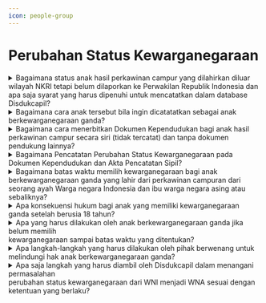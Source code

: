 ```yaml
---
icon: people-group
---
```


# Perubahan Status Kewarganegaraan

<details>

<summary>Bagaimana status anak hasil perkawinan campur yang dilahirkan diluar wilayah NKRI tetapi belum dilaporkan ke Perwakilan Republik Indonesia dan apa saja syarat yang harus dipenuhi untuk mencatatkan dalam database Disdukcapil?</summary>

Berdasarkan Pasal 97 ayat (3) dan ayat (4), diatur bahwa apabila kelahiran anak tersebut belum dilaporkan kepada Perwakilan Republik Indonesia, maka Disdukcapil dapat menerbitkan surat keterangan pelaporan, dengan persyaratan berupa bukti pencatatan&#x20;Peristiwa Penting yang diterjemahkan oleh penerjemah tersumpah bila menggunakan bahasa asing atau surat pernyataan tanggung jawab mutlak. \
\
**Sumber rujukan:**

* Pasal 97 ayat (3) dan ayat (4) Peraturan Menteri Dalam Negeri Nomor 108 Tahun 2019 tentang Peraturan Pelaksanaan Peraturan Presiden Nomor 96 Tahun 2018 Tentang Persyaratan dan Tata Cara Pendaftaran Penduduk dan Pencatatan Sipil. ([link](https://peraturan.go.id/id/permendagri-no-108-tahun-2019))
* Surat Dirjen Dukcapil No. 400.8.2.12/2902/Dukcapil tanggal 17 Februari 2023 kpd Kadis Dukcapil Trenggalek

{% hint style="success" %}
Dibuat:  23 Juni 2025 10:00 WIB | Perubahan terakhir: 23 Juni 2025 10:00 WIB
{% endhint %}

</details>



<details>

<summary>Bagaimana cara anak tersebut bila ingin dicatatatkan sebagai anak berkewarganegaraan ganda?</summary>

Untuk dicatatkan sebagai Anak Berkewarganegaraan Ganda sesuai Pasal 55 ayat (2)&#x20;Perpres Nomor 96 Tahun 2018 harus memiliki sertifikat bukti pendaftaran anak berkewarganegaraan ganda dari kantor imigrasi atau Perwakilan Republik Indonesia dan&#x20;dibuatkan catatan pinggir pada akta kelahiran berstatus WNI dan WNA oleh Disdukcapil Kabupaten/Kota atau Perwakilan Republik Indonesia.\
\
**Sumber rujukan:**

* Pasal 55 ayat (2) Peraturan Presiden Nomor 96 Tahun 2018 tentang Persyaratan dan Tata Cara Pendaftaran Penduduk dan Pencatatan Sipil. ([link](https://peraturan.go.id/id/perpres-no-96-tahun-2018))
* Surat Dirjen Dukcapil No. 400.8.2.12/2902/Dukcapil tanggal 17 Februari 2023 kpd Kadis Dukcapil Trenggalek.

{% hint style="success" %}
Dibuat:  23 Juni 2025 10:00 WIB | Perubahan terakhir: 23 Juni 2025 10:00 WIB
{% endhint %}

</details>



<details>

<summary>Bagaimana cara menerbitkan Dokumen Kependudukan bagi anak hasil perkawinan campur secara siri (tidak tercatat) dan tanpa dokumen pendukung lainnya?</summary>

Berdasarkan Pasal 4 huruf h Undang-Undang Nomor 12 Tahun 2006 diatur bahwa, Warga Negara Indonesia salah satunya adalah anak yang lahir diluar perkawinan yang sah dari seorang ibu warga negara asing yang diakui oleh seorang ayah WNI sebagai anaknya dan pengakuan itu sebelum anak tersebut berumur 18 (delapan belas) tahun atau belum kawin.&#x20;Sehubungan dengan hal tersebut, perlu dilakukan pengakuan anak oleh ayah kandungnya melalui Pengadilan, sehingga atas dasar pengakuan anak tersebut, dapat dicatatkan dalam dokumen kependudukan sebagai anak berkewarganegaraan ganda (WNI) dan setelah berusia 18 (delapan belas) tahun atau sudah kawin anak tersebut harus menyatakan memilih salah satu kewarganegaraannya, sesuai dengan Pasal 6 Undang-Undang Nomor 12 Tahun 2006.\
\
**Sumber rujukan:**

* Pasal 4 huruf h dan Pasal 6 Undang-Undang Nomor 12 Tahun 2006 Tentang Kewarganegaraan Republik Indonesia. ([link](https://peraturan.go.id/id/uu-no-12-tahun-2006))
* Surat Dirjen Dukcapil No 400.8.2.11/3090/Dukcapil tanggal 21-02-2023 kpd Kadis Dukcapil Kab. Banyuwangi.

{% hint style="success" %}
Dibuat:  23 Juni 2025 10:00 WIB | Perubahan terakhir: 23 Juni 2025 10:00 WIB
{% endhint %}

</details>



<details>

<summary>Bagaimana Pencatatan Perubahan Status Kewarganegaraan pada Dokumen Kependudukan dan Akta Pencatatan Sipil?</summary>

Berdasarkan ketentuan Pasal 54 ayat (1), (2), (3) dan (4) Undang-Undang Nomor 23 Tahun 2006 tentang Administrasi Kependudukan, intinya diatur bahwa setiap Perubahan status kewarganegaraan dari WNI menjadi WNA yang telah mendapat persetujuan dari negara&#x20;setempat wajib dilaporkan oleh penduduk yang bersangkutan kepada Perwakilan Republik Indonesia untuk dibuatkan Surat Keterangan Pelepasan Kewarganegaraan dan surat tersebut oleh Perwakilan Republik Indonesia diteruskan kepada menteri yang berwenang menurut peraturan perundang-undangan untuk diterbitkan SK Pelepasan Kewarganegaraannya&#x20;dan disampaikan kepada Instansi Pelaksana yang menerbitkan Akta Pencatatan Sipil yang bersangkutan. \
\
Dalam aplikasi SIAK, perubahan Status Kewarganegaraan syarat utama yang harus diisi adalah Nomor SK Pelepasan Kewarganegaraan yang dikeluarkan oleh menteri yang berwenang menurut peraturan perundang-undangan dalam hal ini menteri Hukum dan HAM.&#x20;Sehingga dalam setiap perubahan status kewarganegaraan WNI menjadi WNA harus memiliki SK Pelepasan kewarganegaraan untuk merubah status kewarganegaraan seseorang dalam aplikasi SIAK dan dibuatkan catatan pinggir pada kutipan akta dan register akta pencatatan sipil.\
\
**Sumber rujukan:**

* Pasal 54 ayat (1), (2), (3) dan (4) Undang-Undang Nomor 23 Tahun 2006 tentang Administrasi Kependudukan. ([link](https://peraturan.go.id/id/uu-no-23-tahun-2006))
* Surat Dirjen Dukcapil No 400.8.2.2.4/16770/Dukcapil tanggal 22 November 2023 kpd Kadis Dukcapil Kota Medan.

{% hint style="success" %}
Dibuat:  23 Juni 2025 10:00 WIB | Perubahan terakhir: 23 Juni 2025 10:00 WIB
{% endhint %}

</details>



<details>

<summary>Bagaimana batas waktu memilih kewarganegaraan bagi anak berkewarganegaraan ganda yang lahir dari perkawinan campuran dari seorang ayah Warga negara Indonesia dan ibu warga negara asing atau sebaliknya?</summary>

Dasar hukum yang mengatur mengenai anak berkewarganegaraan ganda di Indonesia adalah&#x20;Undang-Undang Nomor 12 Tahun 2006 tentang Kewarganegaraan Republik Indonesia, khususnya Pasal 4 huruf c, d, h, dan l, Pasal 5, dan Pasal 6. Selain itu, terdapat ketentuan dalam Peraturan Pemerintah Nomor 21 Tahun 2022 tentang Perubahan Atas Peraturan&#x20;Pemerintah Nomor 2 Tahun 2007 mengenai Tata Cara Memperoleh, Kehilangan, Pembatalan, dan Memperoleh Kembali Kewarganegaraan Republik Indonesia, yang intinya:

a. Anak yang lahir dari perkawinan Anak yang lahir dari perkawinan yang sah dari seorang ayah Warga negara Indonesia dan ibu warga negara asing atau sebaliknya, anak yang lahir diluar perkawinan yang sah dari seorang ibu warga negara asing yang diakui oleh seorang ayah Warga Negara Indonesia sebagai anaknya dan pengakuan itu dilakukan sebelum anak&#x20;tersebut 18 (delapan belas) tahun atau belum kawin serta anak yang dilahirkan di luar wilayah negara Republik Indonesia dari seorang ayah dan ibu Warga Negara Indonesia yang karena ketentuan dari negara tempat anak tersebut dilahirkan memberikan kewarganegaraan kepada anak yang bersangkutan, adalah Warga Negara Indonesia;

b. Anak Warga Negara Indonesia yang lahir di luar perkawinan yang sah, belum berusia 18 (delapan belas) tahun dan belum kawin diakui secara sah oleh ayahnya yang berkewarganegaraan asing tetap diakui sebagai Warga Negara Indonesia;

c. Anak Warga Negara Indonesia yang belum berusia 5 (lima) tahun diangkat secara sah sebagai anak oleh warga negara asing berdasarkan penetapan pengadilan tetap diakui sebagai Warga Negara Indonesia. \
\
**Sumber rujukan:**

* Undang-Undang Nomor 12 Tahun 2006 tentang Kewarganegaraan Republik Indonesia
* Peraturan Pemerintah Nomor 21 Tahun 2022 tentang Perubahan Atas Peraturan Pemerintah Nomor 2 Tahun 2007 mengenai Tata Cara Memperoleh, Kehilangan,  &#x20;Pembatalan, dan Memperoleh Kembali Kewarganegaraan Republik Indonesia
* Surat Dirjen Dukcapil No. 400.8.2.13/4858/Dukcapil tgl 24 April 2024 kepada Kepala Dinas/Unit Kerja yang Membidangi Kependudukan dan Pencatatan Sipil Provinsi dan Kepala Disdukcapil Kabupaten/Kota Seluruh Indonesia tentang Batas Waktu Memilih  &#x20;Kewarganegaraan Bagi Anak Berkewarganegaraan Ganda.

{% hint style="success" %}
Dibuat:  23 Juni 2025 10:00 WIB | Perubahan terakhir: 23 Juni 2025 10:00 WIB
{% endhint %}

</details>



<details>

<summary>Apa konsekuensi hukum bagi anak yang memiliki kewarganegaraan ganda setelah berusia 18 tahun?</summary>

Anak yang memiliki kewarganegaraan ganda harus menyatakan memilih salah satu kewarganegaraan setelah berusia 18 tahun atau setelah menikah. Pernyataan untuk memilih kewarganwgraaan dibuat secara tertulis dan disampaikan kepada pejabat yang menangani kewarganegaraan di Kementerian Hukum dan HAM dalam waktu paling lambat 3 tahun setelah anak berusia 18 tahun (usia 21 tahun) atau setelah menikah. Apabila anak tersebut tidak memilih sampai batas waktu yang ditentukan, maka status kewarganegaraannya sebagai warga negara Indonesia akan hilang. \
\
**Sumber rujukan:**

* Undang-Undang Nomor 12 Tahun 2006 tentang Kewarganegaraan Republik Indonesia
* Surat Dirjen Dukcapil No. 400.8.2.13/4858/Dukcapil tgl 24 April 2024 kepada Kepala Dinas/Unit Kerja yang Membidangi Kependudukan dan Pencatatan Sipil Provinsi dan Kepala Disdukcapil Kabupaten/Kota Seluruh Indonesia tentang Batas Waktu Memilih  &#x20;Kewarganegaraan Bagi Anak Berkewarganegaraan Ganda.

{% hint style="success" %}
Dibuat:  23 Juni 2025 10:00 WIB | Perubahan terakhir: 23 Juni 2025 10:00 WIB
{% endhint %}

</details>



<details>

<summary>Apa yang harus dilakukan oleh anak berkewarganegaraan ganda jika belum memilih<br>kewarganegaraan sampai batas waktu yang ditentukan?</summary>

Merujuk ketentuan Pasal 3A dan Pasal 67A Peraturan Pemerintah Nomor 21 Tahun 2022 tentang Perubahan Atas Peraturan Pemerintah Nomor 2 Tahun 2007 tentang Tata Cara Memperoleh, Kehilangan, Pembatalan, dan Memperoleh Kembali Kewarganegaraan Republik Indonesia, yang intinya diatur bahwa bagi anak berkewarganegaraan ganda belum memilih kewarganegaraan sampai batas waktu yang ditentukan sebagaimana dimaksud pada angka 2 dan 3 tersebut di atas, yang belum mendaftar atau sudah mendaftar tetapi belum memilih&#x20;kewarganegaraan, dapat mengajukan permohonan pewarganegaraan kepada Presiden melalui Menteri Hukum dan HAM. \
\
**Sumber rujukan:**

* Peraturan Pemerintah Nomor 21 Tahun 2022 tentang Perubahan Atas Peraturan Pemerintah Nomor 2 Tahun 2007 mengenai Tata Cara Memperoleh, Kehilangan, Pembatalan, dan Memperoleh Kembali Kewarganegaraan Republik Indonesia
* Surat Dirjen Dukcapil No. 400.8.2.13/4858/Dukcapil tgl 24 April 2024 kepada Kepala Dinas/Unit Kerja yang Membidangi Kependudukan dan Pencatatan Sipil Provinsi dan Kepala Disdukcapil Kabupaten/Kota Seluruh Indonesia tentang Batas Waktu Memilih  &#x20;Kewarganegaraan Bagi Anak Berkewarganegaraan Ganda.

{% hint style="success" %}
Dibuat:  23 Juni 2025 10:00 WIB | Perubahan terakhir: 23 Juni 2025 10:00 WIB
{% endhint %}

</details>



<details>

<summary>Apa langkah-langkah yang harus dilakukan oleh pihak berwenang untuk melindungi hak anak berkewarganegaraan ganda?</summary>

Pihak berwenang harus melakukan langkah-langkah berikut:

a. Melakukan pendataan terhadap anak berkewarganegaraan ganda di wilayahnya.

b. Melakukan sosialisasi dan advokasi kepada penduduk, terutama kepada anak berkewarganegaraan ganda, mengenai ketentuan untuk memilih kewarganegaraan setelah berusia 18 tahun atau menikah.

c. Melakukan koordinasi dengan Kantor Wilayah Kementerian Hukum dan HAM setempat terhadap penduduk/anak berkewarganegaraan ganda tersebut. \
\
**Sumber rujukan:**\
Surat Dirjen Dukcapil No. 400.8.2.13/4858/Dukcapil tgl 24 April 2024 kepada Kepala Dinas/Unit Kerja yang Membidangi Kependudukan dan Pencatatan Sipil Provinsi dan Kepala Disdukcapil Kabupaten/Kota Seluruh Indonesia tentang Batas Waktu Memilih Kewarganegaraan Bagi Anak Berkewarganegaraan Ganda.

{% hint style="success" %}
Dibuat:  23 Juni 2025 10:00 WIB | Perubahan terakhir: 23 Juni 2025 10:00 WIB
{% endhint %}

</details>



<details>

<summary>Apa saja langkah yang harus diambil oleh Disdukcapil dalam menangani permasalahan<br>perubahan status kewarganegaraan dari WNI menjadi WNA sesuai dengan ketentuan yang berlaku?</summary>

Berdasarkan Pasal 57 Peraturan Presiden 96 Tahun 2018 dan Pasal 84 Peraturan Menteri Dalam Negeri Nomor 108 Tahun 2019, pastikan bahwa pemohon telah memenuhi persyaratan yang ditentukan.\
Persyaratan tersebut meliputi:\
a. Petikan Keputusan Menteri yang menyelenggarakan urusan pemerintahan di bidang hukum tentang Peraturan Presiden perubahan status kewarganegaraan atau surat keterangan pelepasan kewarganegaraan Indonesia dari Perwakilan Republik Indonesia.\
b. Kutipan akta pencatatan sipil.\
c. Dokumen Perjalanan Republik Indonesia.

Agar berkoordinasi dengan Kanwil Kementerian Hukum dan HAM setempat, untuk memastikan apakah perubahan status kewarganegaraan yang bersangkutan telah mempunyai persyaratan sebagaimana dimaksud di atas. Apabila yang bersangkutan telah mempunyai persyaratan tersebut, maka Dinas Dukcapil Kota Medan dapat merubah statusnya menjadi bukan penduduk dan WNA serta membuatkan catatan pinggir pada register dan kutipan akta pencatatan sipil yang dimiliki. Tetapi apabila yang bersangkutan belum mempunyai persyaratan dimaksud, maka diminta kepada Saudara agar segera mengusulkan penonaktifan NIK nya kepada Ditjen Kependudukan dan Pencatatan Sipil. \
\
**Sumber rujukan:**

* Peraturan Presiden Nomor 96 Tahun 2018;
* Peraturan Menteri Dalam Negeri Nomor 108 Tahun 2019;
* Surat Dirjen Dukcapil No. 400.8.2.4/3728/Dukcapil tgl 21 Maret 2024 kepada Kepala Disdukcapil Kota Medan tentang Petunjuk Pencatatan Perubahan Status Kewarganegaraan.

{% hint style="success" %}
Dibuat:  23 Juni 2025 10:00 WIB | Perubahan terakhir: 23 Juni 2025 10:00 WIB
{% endhint %}

</details>

